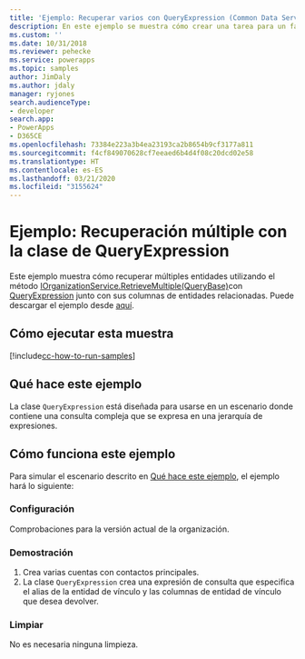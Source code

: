```yaml
---
title: 'Ejemplo: Recuperar varios con QueryExpression (Common Data Service) | Microsoft Docs'
description: En este ejemplo se muestra cómo crear una tarea para un fax mediante usando QueryExpression.
ms.custom: ''
ms.date: 10/31/2018
ms.reviewer: pehecke
ms.service: powerapps
ms.topic: samples
author: JimDaly
ms.author: jdaly
manager: ryjones
search.audienceType:
- developer
search.app:
- PowerApps
- D365CE
ms.openlocfilehash: 73384e223a3b4ea23193ca2b8654b9cf3177a811
ms.sourcegitcommit: f4cf849070628cf7eeaed6b4d4f08c20dcd02e58
ms.translationtype: HT
ms.contentlocale: es-ES
ms.lasthandoff: 03/21/2020
ms.locfileid: "3155624"
---
```

# <a name="sample-retrieve-multiple-with-the-queryexpression-class"></a>Ejemplo: Recuperación múltiple con la clase de QueryExpression

<!-- Re-title? This is really about retrieving  related records 
https://docs.microsoft.com/dynamics365/customer-engagement/developer/org-service/sample-retrieve-multiple-queryexpression-class
-->
Este ejemplo muestra cómo recuperar múltiples entidades utilizando el método [IOrganizationService.RetrieveMultiple(QueryBase)](https://docs.microsoft.com/dotnet/api/microsoft.xrm.sdk.iorganizationservice.retrievemultiple?view=dynamics-general-ce-9#Microsoft_Xrm_Sdk_IOrganizationService_RetrieveMultiple_Microsoft_Xrm_Sdk_Query_QueryBase_)con [QueryExpression](https://docs.microsoft.com/dotnet/api/microsoft.xrm.sdk.query.queryexpression?view=dynamics-general-ce-9) junto con sus columnas de entidades relacionadas. Puede descargar el ejemplo desde [aquí](https://github.com/Microsoft/PowerApps-Samples/tree/master/cds/orgsvc/C%23/RetrieveMultipleByQueryExpression).

## <a name="how-to-run-this-sample"></a>Cómo ejecutar esta muestra

[!include[cc-how-to-run-samples](../../includes/cc-how-to-run-samples.md)]


## <a name="what-this-sample-does"></a>Qué hace este ejemplo

La clase `QueryExpression` está diseñada para usarse en un escenario donde contiene una consulta compleja que se expresa en una jerarquía de expresiones.

## <a name="how-this-sample-works"></a>Cómo funciona este ejemplo

Para simular el escenario descrito en [Qué hace este ejemplo](#what-this-sample-does), el ejemplo hará lo siguiente:

### <a name="setup"></a>Configuración

Comprobaciones para la versión actual de la organización.

### <a name="demonstrate"></a>Demostración

1. Crea varias cuentas con contactos principales.
1. La clase `QueryExpression` crea una expresión de consulta que especifica el alias de la entidad de vínculo y las columnas de entidad de vínculo que desea devolver.

### <a name="clean-up"></a>Limpiar

No es necesaria ninguna limpieza.
